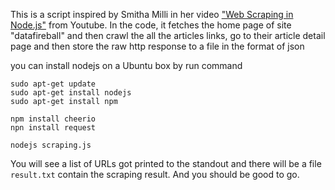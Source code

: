 This is a script inspired by Smitha Milli in her video ["Web Scraping in Node.js"](http://youtu.be/LJHpm0J688Y) from Youtube. 
In the code, it fetches the home page of site "datafireball" and then crawl the all the articles links, go to their article detail page and then store the raw http response to a file in the format of json

you can install nodejs on a Ubuntu box by run command 

```
sudo apt-get update
sudo apt-get install nodejs
sudo apt-get install npm

npm install cheerio
npn install request

nodejs scraping.js
```
You will see a list of URLs got printed to the standout and there will be a file `result.txt` contain the scraping result.
And you should be good to go.

